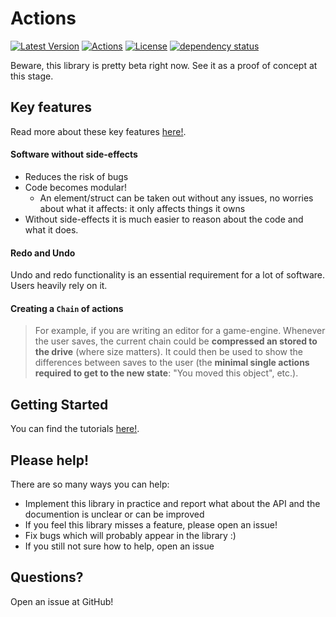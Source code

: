 # Actions
[![Latest Version](https://img.shields.io/crates/v/actions.svg)](https://crates.io/crates/actions)
[![Actions](https://docs.rs/actions/badge.svg)](https://docs.rs/actions/)
[![License](https://img.shields.io/crates/l/actions.svg)](https://raw.githubusercontent.com/actions-library/actions/master/LICENSE)
[![dependency status](https://deps.rs/repo/github/actions-library/actions/status.svg)](https://deps.rs/repo/github/actions-library/actions)

Beware, this library is pretty beta right now.
See it as a proof of concept at this stage.
<br>

## Key features
Read more about these key features [here!](https://github.com/actions-library/actions/blob/master/goals.md).

#### Software without side-effects
- Reduces the risk of bugs
- Code becomes modular!
    - An element/struct can be taken out without any issues, no worries about what it affects: it only affects things it owns
- Without side-effects it is much easier to reason about the code and what it does.

#### Redo and Undo
Undo and redo functionality is an essential requirement for a lot of software. Users heavily rely on it.

#### Creating a `Chain` of actions
> For example, if you are writing an editor for a game-engine. Whenever the user saves, the current chain could be **compressed an stored to the drive** (where size matters). It could then be used to show the differences between saves to the user (the **minimal single actions required to get to the new state**: "You moved this object", etc.).

## Getting Started
You can find the tutorials [here!](actions-library.github.io/tutorials/).

## Please help!
There are so many ways you can help:
- Implement this library in practice and report what about the API and the documention is unclear or can be improved
- If you feel this library misses a feature, please open an issue!
- Fix bugs which will probably appear in the library :)
- If you still not sure how to help, open an issue

## Questions?
Open an issue at GitHub!
